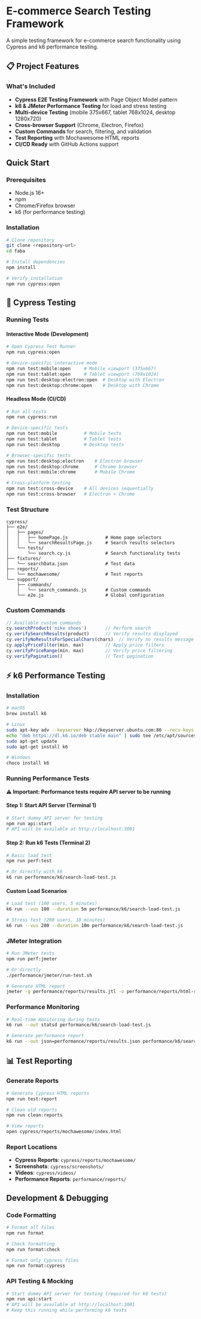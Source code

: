 # E-commerce Search Testing Framework
A simple testing framework for e-commerce search functionality using Cypress and k6 performance testing.

## 📋 Project Features

### What's Included
- **Cypress E2E Testing Framework** with Page Object Model pattern
- **k6 & JMeter Performance Testing** for load and stress testing
- **Multi-device Testing** (mobile 375x667, tablet 768x1024, desktop 1280x720)
- **Cross-browser Support** (Chrome, Electron, Firefox)
- **Custom Commands** for search, filtering, and validation
- **Test Reporting** with Mochawesome HTML reports
- **CI/CD Ready** with GitHub Actions support

## Quick Start
### Prerequisites
- Node.js 16+ 
- npm 
- Chrome/Firefox browser
- k6 (for performance testing)

### Installation
```bash
# Clone repository
git clone <repository-url>
cd faba

# Install dependencies
npm install

# Verify installation
npm run cypress:open
```

## 🧪 Cypress Testing
### Running Tests
#### Interactive Mode (Development)
```bash
# Open Cypress Test Runner
npm run cypress:open

# Device-specific interactive mode
npm run test:mobile:open     # Mobile viewport (375x667)
npm run test:tablet:open     # Tablet viewport (768x1024)
npm run test:desktop:electron:open  # Desktop with Electron
npm run test:desktop:chrome:open    # Desktop with Chrome
```

#### Headless Mode (CI/CD)
```bash
# Run all tests
npm run cypress:run

# Device-specific tests
npm run test:mobile          # Mobile tests
npm run test:tablet          # Tablet tests  
npm run test:desktop         # Desktop tests

# Browser-specific tests
npm run test:desktop:electron    # Electron browser
npm run test:desktop:chrome      # Chrome browser
npm run test:mobile:chrome       # Mobile Chrome

# Cross-platform testing
npm run test:cross-device    # All devices sequentially
npm run test:cross-browser   # Electron + Chrome
```

### Test Structure
```
cypress/
├── e2e/
│   ├── pages/
│   │   ├── homePage.js              # Home page selectors
│   │   └── searchResultsPage.js     # Search results selectors
│   └── tests/
│       └── search.cy.js             # Search functionality tests
├── fixtures/
│   └── searchData.json              # Test data
├── reports/
│   └── mochawesome/                 # Test reports
└── support/
    ├── commands/
    │   └── search_commands.js       # Custom commands
    └── e2e.js                       # Global configuration
```

### Custom Commands
```javascript
// Available custom commands
cy.searchProduct('nike shoes')       // Perform search
cy.verifySearchResults(product)      // Verify results displayed
cy.verifyNoResultsForSpecialChars(chars)  // Verify no results message
cy.applyPriceFilter(min, max)        // Apply price filters
cy.verifyPriceRange(min, max)        // Verify price filtering
cy.verifyPagination()                // Test pagination
```

## ⚡ k6 Performance Testing

### Installation
```bash
# macOS
brew install k6

# Linux
sudo apt-key adv --keyserver hkp://keyserver.ubuntu.com:80 --recv-keys C5AD17C747E3415A3642D57D77C6C491D6AC1D69
echo "deb https://dl.k6.io/deb stable main" | sudo tee /etc/apt/sources.list.d/k6.list
sudo apt-get update
sudo apt-get install k6

# Windows
choco install k6
```

### Running Performance Tests

**⚠️ Important: Performance tests require API server to be running**

#### Step 1: Start API Server (Terminal 1)
```bash
# Start dummy API server for testing
npm run api:start
# API will be available at http://localhost:3001
```

#### Step 2: Run k6 Tests (Terminal 2)
```bash
# Basic load test
npm run perf:test

# Or directly with k6
k6 run performance/k6/search-load-test.js
```

#### Custom Load Scenarios
```bash
# Load test (100 users, 5 minutes)
k6 run --vus 100 --duration 5m performance/k6/search-load-test.js

# Stress test (200 users, 10 minutes)
k6 run --vus 200 --duration 10m performance/k6/search-load-test.js
```

### JMeter Integration
```bash
# Run JMeter tests
npm run perf:jmeter

# Or directly
./performance/jmeter/run-test.sh

# Generate HTML report
jmeter -g performance/reports/results.jtl -o performance/reports/html-report/
```

### Performance Monitoring
```bash
# Real-time monitoring during tests
k6 run --out statsd performance/k6/search-load-test.js

# Generate performance report
k6 run --out json=performance/reports/results.json performance/k6/search-load-test.js
```

## 📊 Test Reporting

### Generate Reports
```bash
# Generate Cypress HTML reports
npm run test:report

# Clean old reports
npm run clean:reports

# View reports
open cypress/reports/mochawesome/index.html
```

### Report Locations
- **Cypress Reports**: `cypress/reports/mochawesome/`
- **Screenshots**: `cypress/screenshots/`
- **Videos**: `cypress/videos/`
- **Performance Reports**: `performance/reports/`

## Development & Debugging
### Code Formatting
```bash
# Format all files
npm run format

# Check formatting
npm run format:check

# Format only Cypress files
npm run format:cypress
```

### API Testing & Mocking
```bash
# Start dummy API server for testing (required for k6 tests)
npm run api:start
# API will be available at http://localhost:3001
# Keep this running while performing k6 tests
```

